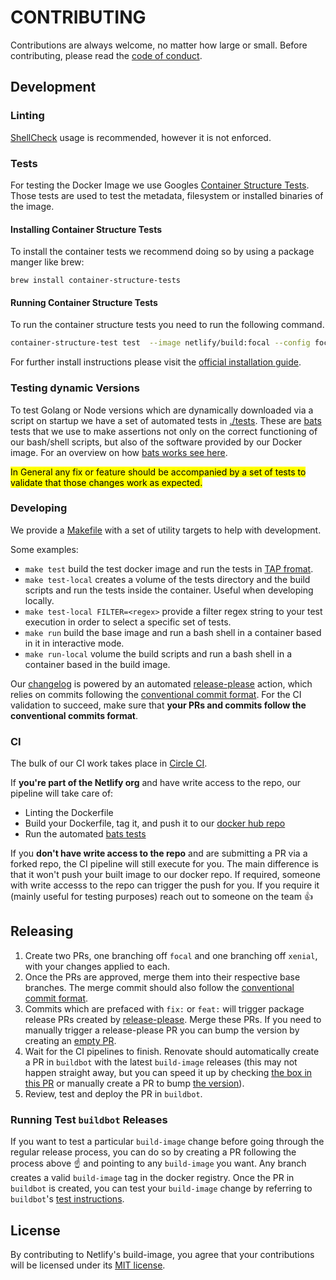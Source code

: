# CONTRIBUTING

Contributions are always welcome, no matter how large or small. Before contributing,
please read the [code of conduct](CODE_OF_CONDUCT.md).

## Development

### Linting

[ShellCheck](https://github.com/koalaman/shellcheck) usage is recommended, however it is not enforced.

### Tests

For testing the Docker Image we use Googles [Container Structure Tests](https://github.com/GoogleContainerTools/container-structure-test). Those tests are used to test the metadata, filesystem or installed binaries of the image.

#### Installing Container Structure Tests

To install the container tests we recommend doing so by using a package manger like brew:

```
brew install container-structure-tests
```

#### Running Container Structure Tests

To run the container structure tests you need to run the following command.

```bash
container-structure-test test  --image netlify/build:focal --config focal.yaml
```

For further install instructions please visit the [official installation guide](https://github.com/GoogleContainerTools/container-structure-test#installation).

### Testing dynamic Versions

To test Golang or Node versions which are dynamically downloaded via a script on startup we have a set of automated tests in [./tests](./tests). These are [bats](https://github.com/bats-core/bats-core) tests that we use to make assertions not only on the correct functioning of our bash/shell scripts, but also of the software provided by our Docker image. For an overview on how [bats works see here](https://bats-core.readthedocs.io/en/stable/).

<mark>In General any fix or feature should be accompanied by a set of tests to validate that those changes work as expected.</mark>

### Developing

We provide a [Makefile](./Makefile) with a set of utility targets to help with development.

Some examples:

- `make test` build the test docker image and run the tests in [TAP fromat](http://testanything.org/).
- `make test-local` creates a volume of the tests directory and the build scripts and run the tests inside the container. Useful when developing locally.
- `make test-local FILTER=<regex>` provide a filter regex string to your test execution in order to select a specific set of tests.
- `make run` build the base image and run a bash shell in a container based in it in interactive mode.
- `make run-local` volume the build scripts and run a bash shell in a container based in the build image.

Our [changelog](./CHANGELOG.md) is powered by an automated [release-please](https://github.com/googleapis/release-please) action, which relies on commits following the [conventional commit format](https://www.conventionalcommits.org/en/v1.0.0-beta.2/#summary).
For the CI validation to succeed, make sure that **your PRs and commits follow the conventional commits format**.

### CI

The bulk of our CI work takes place in [Circle CI](https://app.circleci.com/pipelines/github/netlify/build-image).

If **you're part of the Netlify org** and have write access to the repo, our pipeline will take care of:

- Linting the Dockerfile
- Build your Dockerfile, tag it, and push it to our [docker hub repo](https://hub.docker.com/r/netlify/build)
- Run the automated [bats tests](#tests)

If you **don't have write access to the repo** and are submitting a PR via a forked repo, the CI pipeline will still execute for you. The main difference is that it won't push your built image to our docker repo.
If required, someone with write accesss to the repo can trigger the push for you. If you require it (mainly useful for testing purposes) reach out to someone on the team :+1:

## Releasing

1. Create two PRs, one branching off `focal` and one branching off `xenial`, with your changes applied to each.
2. Once the PRs are approved, merge them into their respective base branches. The merge commit should also follow the [conventional commit format](https://www.conventionalcommits.org/en/v1.0.0-beta.2/#summary).
3. Commits which are prefaced with `fix:` or `feat:` will trigger package release PRs created by [release-please](https://github.com/googleapis/release-please). Merge these PRs. If you need to manually trigger a release-please PR you can bump the version by creating an [empty PR](https://github.com/netlify/build-image/pull/728).
4. Wait for the CI pipelines to finish. Renovate should automatically create a PR in `buildbot` with the latest `build-image` releases (this may not happen straight away, but you can speed it up by checking [the box in this PR](https://github.com/netlify/buildbot/issues/912) or manually create a PR to bump [the version](https://github.com/netlify/buildbot/blob/0ada244ab84a1759a70d6b2cfc27c9987b5c77ca/.circleci/config.yml#L141-L150)).
5. Review, test and deploy the PR in `buildbot`.

### Running Test `buildbot` Releases

If you want to test a particular `build-image` change before going through the regular release process, you can do so by creating a PR following the process above :point_up: and pointing to any `build-image` you want. Any branch
creates a valid `build-image` tag in the docker registry. Once the PR in `buildbot` is created, you can test your `build-image` change by referring to `buildbot`'s [test instructions](https://github.com/netlify/buildbot#testing-builds-on-a-live-test-site).

## License

By contributing to Netlify's build-image, you agree that your contributions will be licensed
under its [MIT license](LICENSE).
